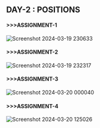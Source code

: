 
## DAY-2 : POSITIONS <br>

#### >>>ASSIGNMENT-1
![Screenshot 2024-03-19 230633](https://github.com/Chirukeshyt/HOW-TO-CSS/assets/94205908/1ddac991-bc7f-442c-92d6-7ed715b74981) <br>

#### >>>ASSIGNMENT-2
![Screenshot 2024-03-19 232317](https://github.com/Chirukeshyt/HOW-TO-CSS/assets/94205908/c1622974-8bfc-4d42-8774-20bec21e514d) <br>

#### >>>ASSIGNMENT-3
![Screenshot 2024-03-20 000040](https://github.com/Chirukeshyt/HOW-TO-CSS/assets/94205908/760c654c-45c7-477b-ac0a-0ff319d767e1) <br>

#### >>>ASSIGNMENT-4
![Screenshot 2024-03-20 125026](https://github.com/Chirukeshyt/HOW-TO-CSS/assets/94205908/c2c6a35d-87e0-4ba6-aa98-fda81eb55509)



